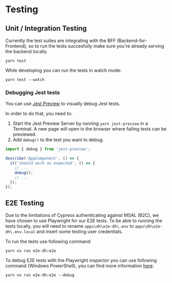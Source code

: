 # Testing

## Unit / Integration Testing

Currently the test suites are integrating with the BFF (Backend-for-Frontend), so to run the tests succesfully make sure you're already serving the backend locally.

`yarn test`

While developing you can run the tests in watch mode:

`yarn test --watch`

### Debugging Jest tests

You can use [Jest Preview](https://github.com/nvh95/jest-preview) to visually debug Jest tests.

In order to do that, you need to:

1. Start the Jest Preview Server by running `yarn jest-preview` in a Terminal. A new page will open in the browser where failing tests can be previewed.
2. Add `debug()` to the test you want to debug.

```ts
import { debug } from 'jest-preview';

describe('AppComponent', () => {
  it('should work as expected', () => {
    // ...
    debug();
    // ...
  });
});
```

## E2E Testing

Due to the limitations of Cypress authenticating against MSAL (B2C), we have chosen to use Playwright for our E2E tests. To be able to running the tests locally, you will need to rename `apps\dh\e2e-dh\.env` to `apps\dh\e2e-dh\.env.local` and insert some testing user credentials.

To run the tests use following command:

`yarn nx run e2e-dh:e2e`

To debug E2E tests with the Playwright inspector you can use following command (Windows PowerShell), you can find more information [here](https://playwright.dev/docs/debug):

`yarn nx run e2e-dh:e2e --debug`
